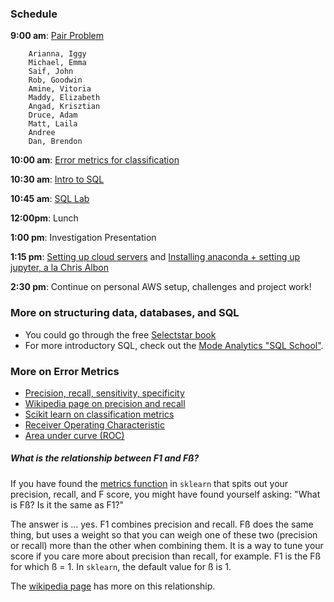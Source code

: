 ### Schedule

**9:00 am**: [Pair Problem](pair_factorial.md)

		Arianna, Iggy
		Michael, Emma
		Saif, John
		Rob, Goodwin
		Amine, Vitoria
		Maddy, Elizabeth
		Angad, Krisztian
		Druce, Adam
		Matt, Laila
		Andree
		Dan, Brendon

**10:00 am**: [Error metrics for classification](Classification_Errors.pdf)

**10:30 am**: [Intro to SQL](intro_to_sql_notes.md)

**10:45 am**: [SQL Lab](SQL_lab.md)

**12:00pm**: Lunch

**1:00 pm**: Investigation Presentation

**1:15 pm**: [Setting up cloud servers](../01-mcnulty_class_cloud/aws_1_setup_cloud.md) and
	     [Installing anaconda + setting up jupyter, a la Chris Albon](https://chrisalbon.com/software_engineering/cloud_computing/run_project_jupyter_on_amazon_ec2/)

**2:30 pm**: Continue on personal AWS setup, challenges and project work!


### More on structuring data, databases, and SQL

 * You could go through the free [Selectstar book](https://selectstarsql.com/)
 * For more introductory SQL, check out the [Mode Analytics "SQL School"](http://sqlschool.modeanalytics.com/).

 ### More on Error Metrics

 * [Precision, recall, sensitivity, specificity](http://uberpython.wordpress.com/2012/01/01/precision-recall-sensitivity-and-specificity/)
 * [Wikipedia page on precision and recall](http://en.wikipedia.org/wiki/Precision_and_recall)
 * [Scikit learn on classification metrics](http://scikit-learn.org/stable/modules/model_evaluation.html#classification-metrics)
 * [Receiver Operating Characteristic](http://gim.unmc.edu/dxtests/roc2.htm)
 * [Area under curve (ROC)](http://gim.unmc.edu/dxtests/roc3.htm)


##### What is the relationship between F1 and Fß?

If you have found the [metrics function](http://scikit-learn.org/stable/modules/generated/sklearn.metrics.precision_recall_fscore_support.html) in `sklearn` that spits out your precision, recall, and F score, you might have found yourself asking: "What is Fß? Is it the same as F1?"

The answer is ... yes. F1 combines precision and recall. Fß does
the same thing, but uses a weight so that you can weigh one of these
two (precision or recall) more than the other when combining them. It
is a way to tune your score if you care more about precision than
recall, for example. F1 is the Fß for which ß = 1. In
`sklearn`, the default value for ß is 1.

The [wikipedia page](http://en.wikipedia.org/wiki/F1_score) has more on this relationship.

